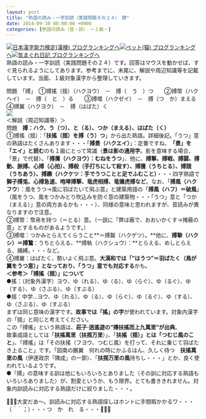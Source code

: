 ```yaml
---
layout: post
title: "熟語の読み・一字訓読（実践問題その２４）　搏"
date: 2014-09-30 00:00:00 +0900
categories: [熟語の読み（音・訓）　ー１級－]
---
```


[![](/syuusyuu9701/assets/images/熟語の読み・一字訓読（実践問題その２４）-搏-br_c_3028_1.gif)](http://blog.with2.net/link.php?1659096:3028 "日本漢字能力検定(漢検) ブログランキングへ")[日本漢字能力検定(漢検) ブログランキングへ](http://blog.with2.net/link.php?1659096:3028)[![](/syuusyuu9701/assets/images/熟語の読み・一字訓読（実践問題その２４）-搏-br_c_1348_1.gif)](http://blog.with2.net/link.php?1659096:1348 "ペット(猫) ブログランキングへ")[ペット(猫) ブログランキングへ](http://blog.with2.net/link.php?1659096:1348)[![](/syuusyuu9701/assets/images/熟語の読み・一字訓読（実践問題その２４）-搏-br_c_9257_1.gif)](http://blog.with2.net/link.php?1659096:9257 "気まぐれ日記 ブログランキングへ")[気まぐれ日記 ブログランキングへ](http://blog.with2.net/link.php?1659096:9257)  
熟語の読み・一字訓読（実践問題その２４）です。回答はマウスを動かせば、すぐ見られるようにしてあります。参考までに、末尾に、解説や周辺知識等を記載しています。当面、１級対象漢字から整理していきます。  
  
問題　「搏」　①搏搖（揺）（ハクヨウ）　－　搏（　う　）つ　　②搏幣（ハクヘイ）　－　搏（　と　）る　　③搏噬（ハクゼイ）　－　搏（つ　か）まえる　　④搏翼（ハクヨク）　－　搏（はばた）く  
![](/syuusyuu9701/assets/images/熟語の読み・一字訓読（実践問題その２４）-搏-a9904ae63fa36cfebd829d0e88a73101.jpg)  
＜解説（周辺知識等）＞  
問題　**搏：ハク、う（つ）、と（る）、つか（まえる）、はばた（く）**  
①搏搖（揺）：「**扶搖（揺）を搏（う）つ**」から出た熟語。詳細後記。「うつ」意の熟語はたくさんあります・・・「**搏景（ハクエイ）**」：定番ですね、　**「景」を「エイ」と読む**のも１級にとって常識（**景は影の通用字**。影を意味する場合、「景」で代替）。「**搏膺（ハクヨウ）：むねをうつ**」、他に、**搏撃、搏戦、搏闘、搏動、脈搏、心搏（心拍）、搏殺（手打ちにして殺す）、搏獲（うちとる）、搏競（うちあう）、搏蹶（ハクケツ：手でうつことと足でふむこと）**・・・四字熟語で**獅子搏兎、心搏急速、咆哮搏撃、竜虎相搏、竜攘虎搏など**。なお、「**搏風（ハクフウ**）：風をうつ→風に羽ばたいて飛ぶ意」と建築用語の「**搏風（ハフ）＝破風**」（風をうつ、風をつかみとり吹込みを防ぐ意の建築物・・・「うつ」意と「つか（まえる）」意の両方あるかも・・・）、同様の意味と思われますが、音読みが異なりますので注意。  
②搏幣：幣帛を持つ（＝とる）意。（一説に「弊は蔽で、おおいかくす→掩蔽の意」とするものがあるようです。）  
③搏噬：つかみとらえてくらうこと**＝搏齧（ハクゲツ）。**他に、**搏摯（ハクシ）＝搏鷙**：うちとらえる、**搏執（ハクシュウ）：**とらえる、めしとらえる、捕縛。・・・など。  
④搏翼：はばたく、勢いよく飛ぶ意。**大漢和では「”はうつ”＝羽ばたく（鳥が翼をうつ意）」となっており、「うつ」意でも対応する**かも。  
**＜参考＞「搏搖（揺）」について**  
●搖：（対象外漢字）ヨウ、ゆ（れる）、ゆ（る）、ゆ（らぐ）、ゆ（るぐ）、ゆ（する）、ゆ（さぶる）、ゆ（すぶる）  
●揺：中学…ヨウ、ゆ（れる）、ゆ（る）、ゆ（らぐ）、ゆ（るぐ）、ゆ（する）、ゆ（さぶる）、ゆ（すぶる）  
まずは同じ意味の漢字です。**故事では「搖」の字**が使われています。対象内漢字の「揺」と同じと考えてください。  
この「搏搖」という熟語は、**莊子·逍遙遊の“摶扶搖而上九萬里”が出典**。  
故事成語としては「**扶搖萬里（扶揺万里**）」、「**扶搖（揺）」とは「つむじ風のこと**」、「搏搖」は「その扶搖（フヨウ、つむじ風）を打って、それに乗じて羽ばたき上ること」です。「図南の鵬翼　何れの時にかふるはん、久しく待つ　**扶搖萬里の風**（伊達政宗「隅成」の一節）、「**扶揺万里の風**待ちし・・・」とか、良く使われているようです。  
●「搏」の意味する訓は他にもいろいろとありました（その訓に対応する熟語もいろいろありました）が、割愛というか、もう限界。とても書ききれません。対象内訓読みに対応する熟語だけに絞りました・・・。  
  
👋👋👋大変だあ～。訓読みに対応する熟語探しはホントに手間暇かかるワ・・・（＾＾；）・・・つ　か　れ　る・・・👋👋👋  
  
